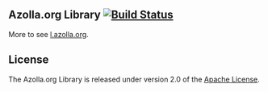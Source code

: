 ## Azolla.org Library [![Build Status](https://travis-ci.org/Azollas/org.azolla.l.kwt.png?branch=mirror)](https://travis-ci.org/Azollas/org.azolla.l.kwt) 
More to see [l.azolla.org][].

## License
The Azolla.org Library is released under version 2.0 of the [Apache License][].

[l.azolla.org]: http://l.azolla.org/
[Apache License]: http://www.apache.org/licenses/LICENSE-2.0
